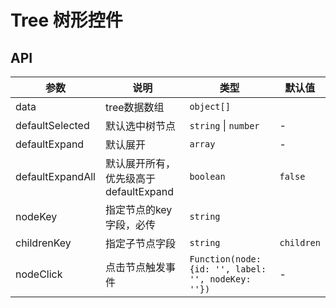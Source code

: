 # Tree 树形控件

<ClientOnly>
  <doc-tree/>
</ClientOnly>

## API
|参数|说明|类型|默认值|
|---|---|---|---|
|data|tree数据数组|`object[]`| |
|defaultSelected|默认选中树节点|`string` \| `number`|-|
|defaultExpand|默认展开|`array`|-|
|defaultExpandAll|默认展开所有，优先级高于defaultExpand|`boolean`|`false`|
|nodeKey|指定节点的key字段，必传|`string`| |
|childrenKey|指定子节点字段|`string`|`children`|
|nodeClick|点击节点触发事件|`Function(node: {id: '', label: '', nodeKey: ''})`|-|
